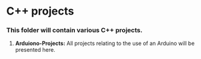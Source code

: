 # C++ projects 
### This folder will contain various C++ projects.
1. **Arduiono-Projects:** All projects relating to the use of an Arduino will be presented here.
